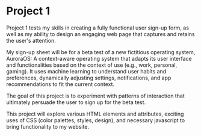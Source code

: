 # Project 1
Project 1 tests my skills in creating a fully functional user sign-up form, as well as my ability to design an engaging web page that captures and retains the user's attention.

My sign-up sheet will be for a beta test of a new fictitious operating system, AuroraOS: A context-aware operating system that adapts its user interface and functionalities based on the context of use (e.g., work, personal, gaming). 
It uses machine learning to understand user habits and preferences, dynamically adjusting settings, notifications, and app recommendations to fit the current context. 

The goal of this project is to experiment with patterns of interaction that ultimately persuade the user to sign up for the beta test.

This project will explore various HTML elements and attributes, exciting uses of CSS (color palettes, styles, design), and necessary javascript to bring functionality to my website. 
